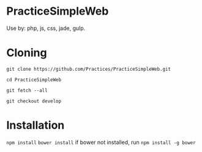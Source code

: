 # PracticeSimpleWeb
Use by: php, js, css, jade, gulp.

# Cloning

``` git clone https://github.com/Practices/PracticeSimpleWeb.git ```

``` cd PracticeSimpleWeb ```

``` git fetch --all ```

``` git checkout develop ```

# Installation
``` npm install ```
``` bower install ```
if bower not installed, run ``` npm install -g bower ```

